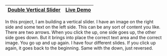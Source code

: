 | [Double Vertical Slider](https://github.com/lana-20/50_Projects_in_50_Days/tree/main/DoubleVerticalSlider) | [Live Demo](https://lana-20.github.io/double-vertical-slider/) |
|----|----|

  
In this project, I am building a vertical slider.
I have an image on the right side and some text on the left side. 
This can be any sort of content you like.
There are two arrows. When you click the up, one side goes up, the other side goes down. 
But it brings into place the correct text area and the correct image.
You go up and up again. I have four different slides.
If you click up again, it goes back to the beginning. Same with the down, just reversed.
